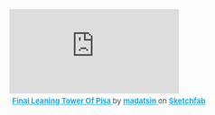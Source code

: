 <div class="sketchfab-embed-wrapper"> <iframe title="Final Leaning Tower Of Pisa" frameborder="0" allowfullscreen mozallowfullscreen="true" webkitallowfullscreen="true" allow="autoplay; fullscreen; xr-spatial-tracking" xr-spatial-tracking execution-while-out-of-viewport execution-while-not-rendered web-share src="https://sketchfab.com/models/d4b76d1e6bd24587885ce99235f4196f/embed"> </iframe> <p style="font-size: 13px; font-weight: normal; margin: 5px; color: #4A4A4A;"> <a href="https://sketchfab.com/3d-models/final-leaning-tower-of-pisa-d4b76d1e6bd24587885ce99235f4196f?utm_medium=embed&utm_campaign=share-popup&utm_content=d4b76d1e6bd24587885ce99235f4196f" target="_blank" rel="nofollow" style="font-weight: bold; color: #1CAAD9;"> Final Leaning Tower Of Pisa </a> by <a href="https://sketchfab.com/madatsin?utm_medium=embed&utm_campaign=share-popup&utm_content=d4b76d1e6bd24587885ce99235f4196f" target="_blank" rel="nofollow" style="font-weight: bold; color: #1CAAD9;"> madatsin </a> on <a href="https://sketchfab.com?utm_medium=embed&utm_campaign=share-popup&utm_content=d4b76d1e6bd24587885ce99235f4196f" target="_blank" rel="nofollow" style="font-weight: bold; color: #1CAAD9;">Sketchfab</a></p></div>
